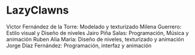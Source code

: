 # LazyClawns
Victor Fernández de la Torre: Modelado y texturizado
Milena Guerrero: Estilo visual y Diseño de niveles 
Jairo Piña Salas: Programación, Música y animación
Ruben Alia Maria: Diseño de niveles, texturizado y animación
Jorge Díaz Fernández: Programación, interfaz y animación
